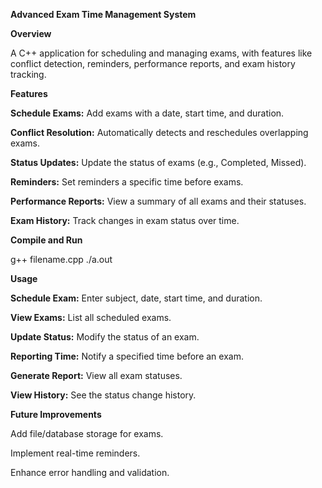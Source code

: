 
**Advanced Exam Time Management System**

**Overview**

A C++ application for scheduling and managing exams, with features like conflict detection, reminders, performance reports, and exam history tracking.

**Features**

**Schedule Exams:** Add exams with a date, start time, and duration.

**Conflict Resolution:** Automatically detects and reschedules overlapping exams.

**Status Updates:** Update the status of exams (e.g., Completed, Missed).

**Reminders:** Set reminders a specific time before exams.

**Performance Reports:** View a summary of all exams and their statuses.

**Exam History:** Track changes in exam status over time.


**Compile and Run**

g++ filename.cpp
./a.out

**Usage**

**Schedule Exam:** Enter subject, date, start time, and duration.

**View Exams:** List all scheduled exams.

**Update Status:** Modify the status of an exam.

**Reporting Time:** Notify a specified time before an exam.

**Generate Report:** View all exam statuses.

**View History:** See the status change history.

**Future Improvements**

Add file/database storage for exams.

Implement real-time reminders.

Enhance error handling and validation.

